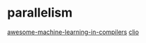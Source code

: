 # parallelism

[awesome-machine-learning-in-compilers](https://github.com/zwang4/awesome-machine-learning-in-compilers)
[clio](https://github.com/clio-lang/clio)
